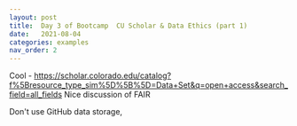 ```yaml
---
layout: post
title:  Day 3 of Bootcamp  CU Scholar & Data Ethics (part 1)  
date:   2021-08-04
categories: examples
nav_order: 2
---
```


Cool - https://scholar.colorado.edu/catalog?f%5Bresource_type_sim%5D%5B%5D=Data+Set&q=open+access&search_field=all_fields
Nice discussion of FAIR 

Don't use GitHub data storage, 

